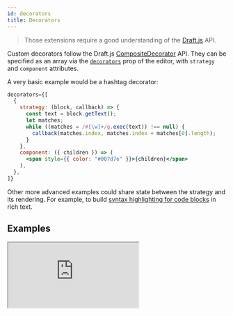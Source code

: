 ```yaml
---
id: decorators
title: Decorators
---
```


> Those extensions require a good understanding of the [Draft.js](https://draftjs.org/) API.

Custom decorators follow the Draft.js [CompositeDecorator](https://draftjs.org/docs/advanced-topics-decorators.html#compositedecorator) API. They can be specified as an array via the [`decorators`](API.md#decorators-docs-decorators) prop of the editor, with `strategy` and `component` attributes.

A very basic example would be a hashtag decorator:

```jsx
decorators={[
  {
    strategy: (block, callback) => {
      const text = block.getText();
      let matches;
      while ((matches = /#[\w]+/g.exec(text)) !== null) {
        callback(matches.index, matches.index + matches[0].length);
      }
    },
    component: ({ children }) => (
      <span style={{ color: "#007d7e" }}>{children}</span>
    ),
  },
]}
```

Other more advanced examples could share state between the strategy and its rendering. For example, to build [syntax highlighting for code blocks](https://github.com/springload/draftail/blob/c22d867a6b57dc45144b9af3202c08873c24258b/examples/components/PrismDecorator.js) in rich text.

## Examples

<iframe src="https://demo.draftail.org/storybook/iframe.html?selectedKind=Docs&selectedStory=Decorators" class="iframe iframe--docs-200"></iframe>
